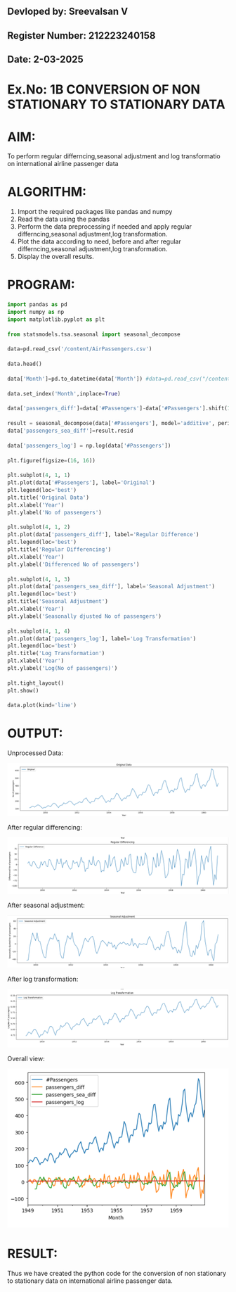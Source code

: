 ## Devloped by: Sreevalsan V
## Register Number: 212223240158
##  Date: 2-03-2025

# Ex.No: 1B                CONVERSION OF NON STATIONARY TO STATIONARY DATA


# AIM:
To perform regular differncing,seasonal adjustment and log transformatio on international airline passenger data


# ALGORITHM:
1. Import the required packages like pandas and numpy
2. Read the data using the pandas
3. Perform the data preprocessing if needed and apply regular differncing,seasonal adjustment,log transformation.
4. Plot the data according to need, before and after regular differncing,seasonal adjustment,log transformation.
5. Display the overall results.

# PROGRAM:
```py
import pandas as pd
import numpy as np
import matplotlib.pyplot as plt

from statsmodels.tsa.seasonal import seasonal_decompose

data=pd.read_csv('/content/AirPassengers.csv')

data.head()

data['Month']=pd.to_datetime(data['Month']) #data=pd.read_csv("/content/AirPassengers.csv",parse_dates=['Month'],index_col='Month')

data.set_index('Month',inplace=True)

data['passengers_diff']=data['#Passengers']-data['#Passengers'].shift(1)

result = seasonal_decompose(data['#Passengers'], model='additive', period=12)
data['passengers_sea_diff']=result.resid

data['passengers_log'] = np.log(data['#Passengers'])

plt.figure(figsize=(16, 16))

plt.subplot(4, 1, 1)
plt.plot(data['#Passengers'], label='Original')
plt.legend(loc='best')
plt.title('Original Data')
plt.xlabel('Year')
plt.ylabel('No of passengers')

plt.subplot(4, 1, 2)
plt.plot(data['passengers_diff'], label='Regular Difference')
plt.legend(loc='best')
plt.title('Regular Differencing')
plt.xlabel('Year')
plt.ylabel('Differenced No of passengers')

plt.subplot(4, 1, 3)
plt.plot(data['passengers_sea_diff'], label='Seasonal Adjustment')
plt.legend(loc='best')
plt.title('Seasonal Adjustment')
plt.xlabel('Year')
plt.ylabel('Seasonally djusted No of passengers')

plt.subplot(4, 1, 4)
plt.plot(data['passengers_log'], label='Log Transformation')
plt.legend(loc='best')
plt.title('Log Transformation')
plt.xlabel('Year')
plt.ylabel('Log(No of passengers)')

plt.tight_layout()
plt.show()

data.plot(kind='line')
```


# OUTPUT:
Unprocessed Data:

![alt text](image.png)

After regular differencing:

![alt text](image-1.png)


After seasonal adjustment:

![alt text](image-2.png)

After log transformation:

![alt text](image-3.png)

Overall view:

![alt text](image-4.png)



# RESULT:

Thus we have created the python code for the conversion of non stationary to stationary data on international airline passenger data.